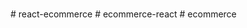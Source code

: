 #
#   r e a c t - e c o m m e r c e  
 #   e c o m m e r c e - r e a c t  
 #   e c o m m e r c e  
 